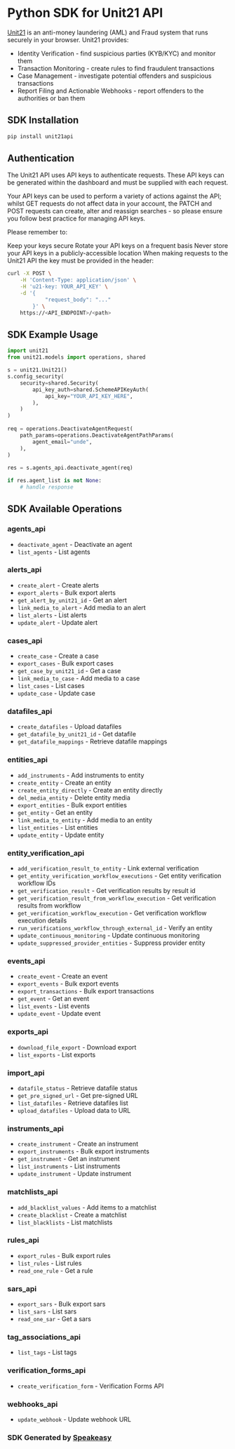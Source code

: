 # Python SDK for Unit21 API

[Unit21](https://docs.unit21.ai/docs) is an anti-money laundering (AML) and Fraud system that runs securely in your browser. Unit21 provides:

* Identity Verification - find suspicious parties (KYB/KYC) and monitor them
* Transaction Monitoring - create rules to find fraudulent transactions
* Case Management - investigate potential offenders and suspicious transactions
* Report Filing and Actionable Webhooks - report offenders to the authorities or ban them

<!-- Start SDK Installation -->
## SDK Installation

```bash
pip install unit21api
```
<!-- End SDK Installation -->

## Authentication 

The Unit21 API uses API keys to authenticate requests. These API keys can be generated within the dashboard and must be supplied with each request.

Your API keys can be used to perform a variety of actions against the API; whilst GET requests do not affect data in your account, the PATCH and POST requests can create, alter and reassign searches - so please ensure you follow best practice for managing API keys.

Please remember to:

Keep your keys secure
Rotate your API keys on a frequent basis
Never store your API keys in a publicly-accessible location
When making requests to the Unit21 API the key must be provided in the header:

```bash
curl -X POST \
    -H 'Content-Type: application/json' \
    -H 'u21-key: YOUR_API_KEY' \
    -d '{
            "request_body": "..."
        }' \
    https://<API_ENDPOINT>/<path>
```

## SDK Example Usage
<!-- Start SDK Example Usage -->
```python
import unit21
from unit21.models import operations, shared

s = unit21.Unit21()
s.config_security(
    security=shared.Security(
        api_key_auth=shared.SchemeAPIKeyAuth(
            api_key="YOUR_API_KEY_HERE",
        ),
    )
)
   
req = operations.DeactivateAgentRequest(
    path_params=operations.DeactivateAgentPathParams(
        agent_email="unde",
    ),
)
    
res = s.agents_api.deactivate_agent(req)

if res.agent_list is not None:
    # handle response
```
<!-- End SDK Example Usage -->

<!-- Start SDK Available Operations -->
## SDK Available Operations


### agents_api

* `deactivate_agent` - Deactivate an agent
* `list_agents` - List agents

### alerts_api

* `create_alert` - Create alerts
* `export_alerts` - Bulk export alerts
* `get_alert_by_unit21_id` - Get an alert
* `link_media_to_alert` - Add media to an alert
* `list_alerts` - List alerts
* `update_alert` - Update alert

### cases_api

* `create_case` - Create a case
* `export_cases` - Bulk export cases
* `get_case_by_unit21_id` - Get a case
* `link_media_to_case` - Add media to a case
* `list_cases` - List cases
* `update_case` - Update case

### datafiles_api

* `create_datafiles` - Upload datafiles
* `get_datafile_by_unit21_id` - Get datafile
* `get_datafile_mappings` - Retrieve datafile mappings

### entities_api

* `add_instruments` - Add instruments to entity
* `create_entity` - Create an entity
* `create_entity_directly` - Create an entity directly
* `del_media_entity` - Delete entity media
* `export_entities` - Bulk export entities
* `get_entity` - Get an entity
* `link_media_to_entity` - Add media to an entity
* `list_entities` - List entities
* `update_entity` - Update entity

### entity_verification_api

* `add_verification_result_to_entity` - Link external verification
* `get_entity_verification_workflow_executions` - Get entity verification workflow IDs
* `get_verification_result` - Get verification results by result id
* `get_verification_result_from_workflow_execution` - Get verification results from workflow
* `get_verification_workflow_execution` - Get verification workflow execution details
* `run_verifications_workflow_through_external_id` - Verify an entity
* `update_continuous_monitoring` - Update continuous monitoring
* `update_suppressed_provider_entities` - Suppress provider entity

### events_api

* `create_event` - Create an event
* `export_events` - Bulk export events
* `export_transactions` - Bulk export transactions
* `get_event` - Get an event
* `list_events` - List events
* `update_event` - Update event

### exports_api

* `download_file_export` - Download export
* `list_exports` - List exports

### import_api

* `datafile_status` - Retrieve datafile status
* `get_pre_signed_url` - Get pre-signed URL
* `list_datafiles` - Retrieve datafiles list
* `upload_datafiles` - Upload data to URL

### instruments_api

* `create_instrument` - Create an instrument
* `export_instruments` - Bulk export instruments
* `get_instrument` - Get an instrument
* `list_instruments` - List instruments
* `update_instrument` - Update instrument

### matchlists_api

* `add_blacklist_values` - Add items to a matchlist
* `create_blacklist` - Create a matchlist
* `list_blacklists` - List matchlists

### rules_api

* `export_rules` - Bulk export rules
* `list_rules` - List rules
* `read_one_rule` - Get a rule

### sars_api

* `export_sars` - Bulk export sars
* `list_sars` - List sars
* `read_one_sar` - Get a sars

### tag_associations_api

* `list_tags` - List tags

### verification_forms_api

* `create_verification_form` - Verification Forms API

### webhooks_api

* `update_webhook` - Update webhook URL
<!-- End SDK Available Operations -->

### SDK Generated by [Speakeasy](https://docs.speakeasyapi.dev/docs/using-speakeasy/client-sdks)
